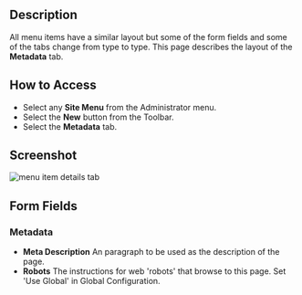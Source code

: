 <!-- Filename: Help6.x:Menu_Item_Metadata / Display title: Menu Item Metadata -->

## Description

All menu items have a similar layout but some of the form fields and
some of the tabs change from type to type. This page describes the
layout of the **Metadata** tab. 

## How to Access

* Select any **Site Menu** from the Administrator menu.
* Select the **New** button from the Toolbar.
* Select the **Metadata** tab.

## Screenshot

![menu item details tab](../../../en/images/menu-items-common/menu-item-metadata.png)

## Form Fields

### Metadata

- **Meta Description** An paragraph to be used as the description of
  the page.
- **Robots** The instructions for web 'robots' that browse to this
  page. Set 'Use Global' in Global Configuration.